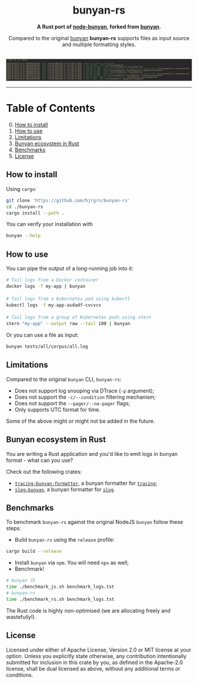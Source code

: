 <h1 align="center">bunyan-rs</h1>
<div align="center">
 <strong>
   A Rust port of <a href="https://github.com/trentm/node-bunyan" target="_blank">node-bunyan</a>, forked from <a href="https://github.com/LukeMathWalker/bunyan" target="_blank">bunyan</a>.
 </strong>
 <p>Compared to the original <a href="https://github.com/LukeMathWalker/bunyan" target="_blank">bunyan</a> <strong>bunyan-rs</strong> supports files as input source and multiple formatting styles.</p>
</div>

<br />


<div>
<img src="https://raw.githubusercontent.com/hjrgrn/bunyan-rs/main/images/ConsoleBunyanOutput.png" />
</div>
<hr/>

# Table of Contents
0. [How to install](#how-to-install)
1. [How to use](#how-to-use)
2. [Limitations](#limitations)
3. [Bunyan ecosystem in Rust](#bunyan-ecosystem-in-rust)
4. [Benchmarks](#benchmarks)
5. [License](#license)

## How to install

Using `cargo`:
```bash
git clone 'https://github.com/hjrgrn/bunyan-rs'
cd ./bunyan-rs
cargo install --path .
```

You can verify your installation with
```bash
bunyan --help
```


## How to use

You can pipe the output of a long-running job into it:
```bash
# Tail logs from a Docker container
docker logs -f my-app | bunyan

# Tail logs from a Kubernetes pod using kubectl
kubectl logs -f my-app-asdadf-cvcvcv

# Tail logs from a group of Kubernetes pods using stern
stern "my-app" --output raw --tail 100 | bunyan
```

Or you can use a file as input:
```bash
bunyan tests/all/corpus/all.log
```


## Limitations

Compared to the original `bunyan` CLI, `bunyan-rs`:

- Does not support log snooping via DTrace (`-p` argument);
- Does not support the `-c/--condition` filtering mechanism;
- Does not support the `--pager/--no-pager` flags;
- Only supports UTC format for time.

Some of the above might or might not be added in the future.


## Bunyan ecosystem in Rust

You are writing a Rust application and you'd like to emit logs in bunyan format - what can you use?

Check out the following crates:

- [`tracing-bunyan-formatter`](https://crates.io/crates/tracing-bunyan-formatter), a bunyan formatter for [`tracing`](https://crates.io/crates/tracing);
- [`slog-bunyan`](https://crates.io/crates/slog-bunyan), a bunyan formatter for [`slog`](https://crates.io/crates/slog).


## Benchmarks

To benchmark `bunyan-rs` against the original NodeJS `bunyan` follow these steps:

- Build `bunyan-rs` using the `release` profile:
```bash
cargo build --release
```
- Install `bunyan` via `npm`. You will need `npx` as well;
- Benchmark!
```bash
# bunyan JS
time ./benchmark_js.sh benchmark_logs.txt
# bunyan-rs
time ./benchmark_rs.sh benchmark_logs.txt
```

The Rust code is highly non-optimised (we are allocating freely and wastefully!).


## License

Licensed under either of Apache License, Version 2.0 or MIT license at your option.
Unless you explicitly state otherwise, any contribution intentionally submitted for inclusion in this crate by you, as defined in the Apache-2.0 license, shall be dual licensed as above, without any additional terms or conditions.
